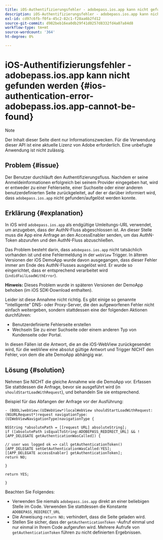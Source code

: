 ```yaml
---
title: iOS-Authentifizierungsfehler - adobepass.ios.app kann nicht gefunden werden
description: iOS-Authentifizierungsfehler - adobepass.ios.app kann nicht gefunden werden
exl-id: cd97c6fb-f0fa-45c2-82c1-f28aa6b2fd12
source-git-commit: d982beb16ea0db29f41d0257d8332fd4a07a84d8
workflow-type: tm+mt
source-wordcount: '364'
ht-degree: 0%

---
```


# iOS-Authentifizierungsfehler - adobepass.ios.app kann nicht gefunden werden {#ios-authentication-error-adobepass.ios.app-cannot-be-found}

>[!NOTE]
>
>Der Inhalt dieser Seite dient nur Informationszwecken. Für die Verwendung dieser API ist eine aktuelle Lizenz von Adobe erforderlich. Eine unbefugte Anwendung ist nicht zulässig.

## Problem {#issue}

Der Benutzer durchläuft den Authentifizierungsfluss. Nachdem er seine Anmeldeinformationen erfolgreich bei seinem Provider eingegeben hat, wird er entweder zu einer Fehlerseite, einer Suchseite oder einer anderen benutzerdefinierten Seite zurückgeleitet, auf der er darüber informiert wird, dass `adobepass.ios.app` nicht gefunden/aufgelöst werden konnte.

## Erklärung {#explanation}

In iOS wird `adobepass.ios.app` als endgültige Umleitungs-URL verwendet, um anzugeben, dass der AuthN-Fluss abgeschlossen ist. An dieser Stelle muss die App eine Anfrage an den AccessEnabler senden, um das AuthN-Token abzurufen und den AuthN-Fluss abzuschließen.

Das Problem besteht darin, dass `adobepass.ios.app` nicht tatsächlich vorhanden ist und eine Fehlermeldung in der `webView` Trigger. In älteren Versionen der iOS DemoApp wurde davon ausgegangen, dass dieser Fehler immer am Ende des AuthN-Flusses ausgelöst wird. Er wurde so eingerichtet, dass er entsprechend verarbeitet wird (`indidFailLoadWithError`).

**Hinweis:** Dieses Problem wurde in späteren Versionen der DemoApp behoben (im iOS SDK-Download enthalten).

Leider ist diese Annahme nicht richtig. Es gibt einige so genannte &quot;intelligente&quot; DNS- oder Proxy-Server, die den aufgeworfenen Fehler nicht einfach weitergeben, sondern stattdessen eine der folgenden Aktionen durchführen:

- Benutzerdefinierte Fehlerseite erstellen
- Wechseln Sie zu einer Suchseite oder einem anderen Typ von Kundenseite oder Portal.

In diesen Fällen ist die Antwort, die an die iOS-WebView zurückgesendet wird, für die webView eine absolut gültige Antwort und Trigger NICHT den Fehler, von dem die alte DemoApp abhängig war.

## Lösung {#solution}

Nehmen Sie NICHT die gleiche Annahme wie die DemoApp vor. Erfassen Sie stattdessen die Anfrage, bevor sie ausgeführt wird (in `shouldStartLoadWithRequest`), und behandeln Sie sie entsprechend.

Beispiel für das Abfangen der Anfrage vor der Ausführung:

```obj-c
- (BOOL)webView:(UIWebView*)localWebView shouldStartLoadWithRequest:(NSURLRequest*)request navigationType:(UIWebViewNavigationType)navigationType {

NSString *absolutePath = [[request URL] absoluteString]; 
if ([absolutePath isEqualToString:ADOBEPASS_REDIRECT_URL] && ![APP_DELEGATE getAuthenticationWasCalled]) {

// user was logged ok => call getAuthenticationToken() 
[APP_DELEGATE setGetAuthenticationWasCalled:YES]; 
[[APP_DELEGATE accessEnabler] getAuthenticationToken];
return NO;

}

return YES;

}
```

Beachten Sie Folgendes:

- Verwenden Sie niemals `adobepass.ios.app` direkt an einer beliebigen Stelle im Code. Verwenden Sie stattdessen die Konstante `ADOBEPASS_REDIRECT_URL`
- Die Anweisung `return NO;` verhindert, dass die Seite geladen wird.
- Stellen Sie sicher, dass der `getAuthenticationToken` -Aufruf einmal und nur einmal in Ihrem Code aufgerufen wird. Mehrere Aufrufe von `getAuthenticationToken` führen zu nicht definierten Ergebnissen.
